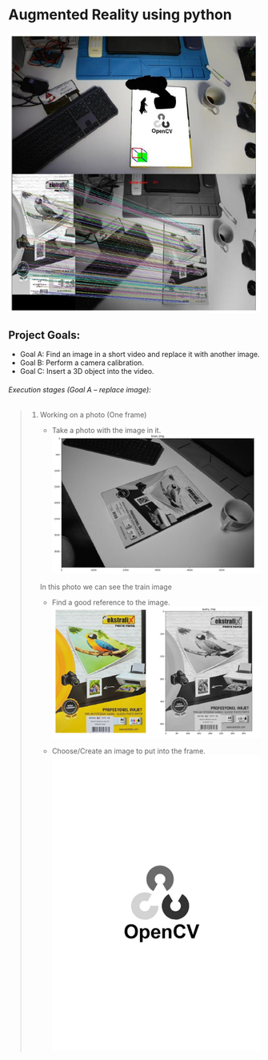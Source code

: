 # Augmented Reality using python
![title](/Images/introduction.PNG)
## Project Goals:
* Goal A: Find an image in a short video and replace it with another image.
* Goal B: Perform a camera calibration.
* Goal C: Insert a 3D object into the video.
  
  
  
###### Execution stages (Goal A – replace image):
> 1. Working on a photo (One frame)
>    - Take a photo with the image in it.
>    ![title](/Images/train_img.PNG)
>     
>    In this photo we can see the train image
>
>    - Find a good reference to the image.
>    ![title](/Images/Query_img.PNG)
>     
>    - Choose/Create an image to put into the frame.
>    ![title](/Images/INPUT_IMG.jpg)
>
